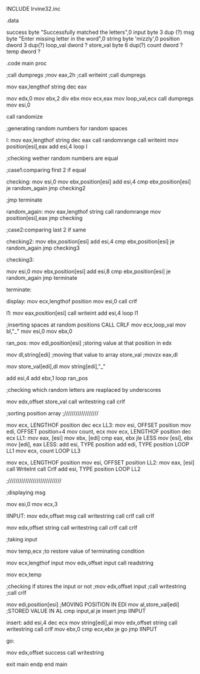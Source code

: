 INCLUDE Irvine32.inc

.data

success byte "Successfully matched the letters",0
input byte 3 dup (?)
msg byte "Enter missing letter in the word",0 
string byte 'mizzly',0
position dword 3 dup(?)
loop_val dword ?
store_val byte 6 dup(?)
count dword ?
temp dword ?

.code
main proc

;call dumpregs
;mov eax,2h
;call writeint 
;call dumpregs

mov eax,lengthof string
dec eax

mov edx,0
mov ebx,2
div ebx
mov  ecx,eax
mov loop_val,ecx
call dumpregs
mov esi,0

call randomize

;generating random numbers for random spaces

l:
mov eax,lengthof string
dec eax
call randomrange
call writeint
mov position[esi],eax
add esi,4
loop l

;checking wether random numbers are equal

;case1:comparing first 2 if equal

checking:
mov esi,0
mov ebx,position[esi]
add esi,4
cmp ebx,position[esi]
je random_again
jmp checking2

;jmp terminate

random_again:
mov eax,lengthof string 
call randomrange
mov position[esi],eax
jmp checking

;case2:comparing last 2 if same

checking2:
mov ebx,position[esi]
add esi,4
cmp ebx,position[esi]
je random_again
jmp checking3


checking3:

mov esi,0
mov ebx,position[esi]
add esi,8
cmp ebx,position[esi]
je random_again
jmp terminate

terminate:

display:
mov ecx,lengthof position
mov esi,0
call crlf

l1:
mov eax,position[esi]
call writeint
add esi,4
loop l1

;inserting spaces at random positions
CALL CRLF
mov ecx,loop_val
mov bl,"_"
mov esi,0
mov ebx,0

ran_pos:
mov edi,position[esi]
;storing value at that position in edx

mov dl,string[edi]
;moving that value to array store_val
;movzx eax,dl

mov store_val[edi],dl
mov string[edi],"_"

add esi,4
add ebx,1
loop ran_pos

;checking which random letters are reaplaced by underscores


mov edx,offset store_val
call writestring
call crlf

;sorting position array
;//////////////////


mov ecx, LENGTHOF position
dec ecx
LL3:
mov esi, OFFSET position
mov edi, OFFSET position+4
mov count, ecx
mov ecx, LENGTHOF position
dec ecx
LL1:
mov eax, [esi]
mov ebx, [edi]
cmp eax, ebx
jle LESS
mov [esi], ebx
mov [edi], eax
LESS:
add esi, TYPE position
add edi, TYPE position
LOOP LL1
mov ecx, count
LOOP LL3

mov ecx, LENGTHOF position
mov esi, OFFSET position
LL2:
mov eax, [esi]
call WriteInt
call Crlf
add esi, TYPE position
LOOP LL2

;////////////////////////////

;displaying msg

 mov esi,0
 mov ecx,3


IINPUT:
mov edx,offset msg
call writestring
call crlf
call crlf


mov edx,offset string
call writestring
call crlf
call crlf

;taking input

mov temp,ecx ;to restore value of terminating condition

mov ecx,lengthof input
mov edx,offset input
call readstring

mov ecx,temp

;checking if stores the input or not
;mov edx,offset input 
;call writestring
;call crlf
 
 mov edi,position[esi]  ;MOVING POSITION IN EDI
 mov al,store_val[edi]  ;STORED VALUE IN AL
 cmp input,al
 je insert
 jmp IINPUT

 insert:
 add esi,4
 dec ecx
 mov string[edi],al
 mov edx,offset string
 call writestring
 call crlf
 mov ebx,0
 cmp ecx,ebx
 je go
 jmp IINPUT


go:

mov edx,offset success
call writestring

exit
main endp
end main


